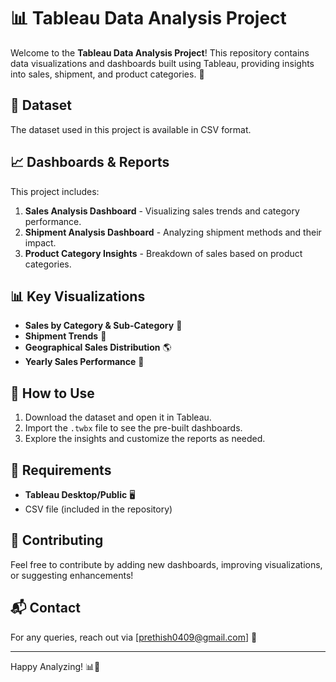 # 📊 Tableau Data Analysis Project

Welcome to the **Tableau Data Analysis Project**! This repository contains data visualizations and dashboards built using Tableau, providing insights into sales, shipment, and product categories. 🚀

## 📂 Dataset
The dataset used in this project is available in CSV format. 

## 📈 Dashboards & Reports
This project includes:
1. **Sales Analysis Dashboard** - Visualizing sales trends and category performance.
2. **Shipment Analysis Dashboard** - Analyzing shipment methods and their impact.
3. **Product Category Insights** - Breakdown of sales based on product categories.

## 📊 Key Visualizations
- **Sales by Category & Sub-Category** 📌
- **Shipment Trends** 🚚
- **Geographical Sales Distribution** 🌎
- **Yearly Sales Performance** 📆

## 🚀 How to Use
1. Download the dataset and open it in Tableau.
2. Import the `.twbx` file to see the pre-built dashboards.
3. Explore the insights and customize the reports as needed.

## 🔧 Requirements
- **Tableau Desktop/Public** 🖥️
- CSV file (included in the repository)

## 🤝 Contributing
Feel free to contribute by adding new dashboards, improving visualizations, or suggesting enhancements!

## 📬 Contact
For any queries, reach out via [prethish0409@gmail.com] 📩

---
Happy Analyzing! 📊🚀
